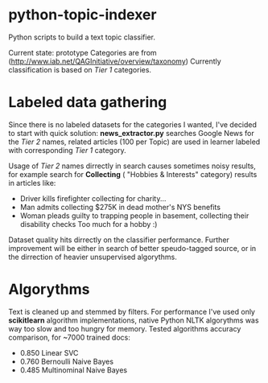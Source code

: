 # python-topic-indexer
Python scripts to build a text topic classifier.

Current state: prototype
Categories are from (http://www.iab.net/QAGInitiative/overview/taxonomy)
Currently classification is based on *Tier 1* categories.

# Labeled data gathering
Since there is no labeled datasets for the categories I wanted, I've decided to start with quick solution:
**news_extractor.py** searches Google News for the *Tier 2* names, related articles (100 per Topic) are used in learner labeled with corresponding *Tier 1* category. 

Usage of *Tier 2* names dirrectly in search causes sometimes noisy results, for example search for **Collecting** ( "Hobbies & Interests" category) results in articles like:
 - Driver kills firefighter collecting for charity...
 - Man admits collecting $275K in dead mother's NYS benefits
 - Woman pleads guilty to trapping people in basement, collecting their disability checks
Too much for a hobby :)

Dataset quality hits dirrectly on the classifier performance. Further improvement will be either in search of better speudo-tagged source, or in the dirrection of heavier unsupervised algorythms.

# Algorythms
Text is cleaned up and stemmed by filters.
For performance I've used only  **scikitlearn** algorithm implementations, native Python NLTK algorythms was way too slow and too hungry for memory.
Tested algorithms accuracy comparison, for ~7000 trained docs:
 - 0.850 Linear SVC
 - 0.760 Bernoulli Naive Bayes
 - 0.485 Multinominal Naive Bayes
